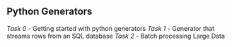 ## Python Generators

*Task 0* -  Getting started with python generators
*Task 1* -  Generator that streams rows from an SQL database
*Task 2* - Batch processing Large Data
